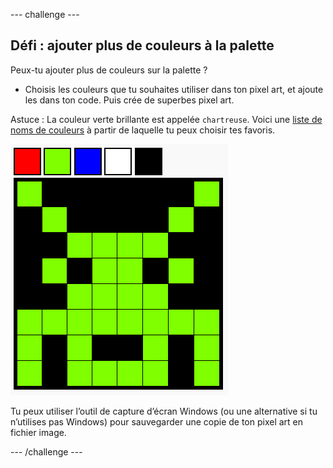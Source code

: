 --- challenge ---

## Défi : ajouter plus de couleurs à la palette

Peux-tu ajouter plus de couleurs sur la palette ?

+ Choisis les couleurs que tu souhaites utiliser dans ton pixel art, et ajoute les dans ton code. Puis crée de superbes pixel art.

Astuce : La couleur verte brillante est appelée `chartreuse`. Voici une [liste de noms de couleurs](https://www.w3schools.com/colors/colors_names.asp) à partir de laquelle tu peux choisir tes favoris.

![capture d'écran](images/pixel-art-final.png)

Tu peux utiliser l’outil de capture d’écran Windows (ou une alternative si tu n’utilises pas Windows) pour sauvegarder une copie de ton pixel art en fichier image.

--- /challenge ---
